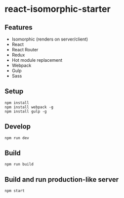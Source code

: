 # react-isomorphic-starter

## Features
- Isomorphic (renders on server/client)
- React
- React Router
- Redux
- Hot module replacement
- Webpack
- Gulp
- Sass

## Setup

```
npm install
npm install webpack -g
npm install gulp -g
```

## Develop

```
npm run dev
```

## Build

```
npm run build
```

## Build and run production-like server

```
npm start
```
